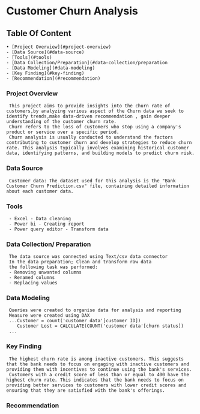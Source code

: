   # Customer Churn Analysis

 ## Table Of Content

    • [Project Overview](#project-overview)
    - [Data Source](#data-source)
    - [Tools](#tools)
    - [Data Collection/Preparation](#data-collection/preparation
    - [Data Modeling](#data-modeling)
    - [Key Finding](#key-finding)
    - [Recommendation](#recommendation)

 ### Project Overview

     This project aims to provide insights into the churn rate of customers,by analyzing various aspect of the Churn data we seek to identify trends,make data-driven recommendation , gain deeper understanding of the customer churn rate.
     Churn refers to the loss of customers who stop using a company's product or service over a specific period.
     Churn analysis is usually conducted to understand the factors contributing to customer churn and develop strategies to reduce churn rate. This analysis typically involves examining historical customer data, identifying patterns, and building models to predict churn risk.

 ### Data Source
  
     Customer data: The dataset used for this analysis is the "Bank Customer Churn Prediction.csv" file, containing detailed information about each customer data.

 ### Tools

     - Excel - Data cleaning 
     - Power bi - Creating report
     - Power query editor - Transform data


 ### Data Collection/ Preparation 
 
     The data source was connected using Text/csv data connector
     In the data preparation; Clean and transform raw data
     the following task was performed:
     - Removing unwanted columns
     - Renamed columns
     - Replacing values


 ### Data Modeling 

     Queries were created to organise data for analysis and reporting 
     Measure were created using DAX
     ...Customer = count('customer data'[customer ID])
        Customer Lost = CALCULATE(COUNT('customer data'[churn status])
     ...


 ### Key Finding 

     The highest churn rate is among inactive customers. This suggests that the bank needs to focus on engaging with inactive customers and providing them with incentives to continue using the bank's services.
     Customers with a credit score of less than or equal to 400 have the highest churn rate. This indicates that the bank needs to focus on providing better services to customers with lower credit scores and ensuring that they are satisfied with the bank's offerings.


 ### Recommendation